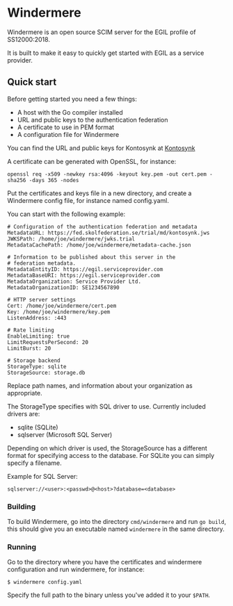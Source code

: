 # Windermere
Windermere is an open source SCIM server for the EGIL profile of SS12000:2018.

It is built to make it easy to quickly get started with EGIL as a service
provider.

## Quick start

Before getting started you need a few things:

 * A host with the Go compiler installed
 * URL and public keys to the authentication federation
 * A certificate to use in PEM format
 * A configuration file for Windermere

You can find the URL and public keys for Kontosynk at [Kontosynk](https://www.skolfederation.se/teknisk-information/kontosynk/tekniska-miljoer/)

A certificate can be generated with OpenSSL, for instance:

```
openssl req -x509 -newkey rsa:4096 -keyout key.pem -out cert.pem -sha256 -days 365 -nodes
```

Put the certificates and keys file in a new directory, and create a Windermere
config file, for instance named config.yaml.

You can start with the following example:

```
# Configuration of the authentication federation and metadata
MetadataURL: https://fed.skolfederation.se/trial/md/kontosynk.jws
JWKSPath: /home/joe/windermere/jwks.trial
MetadataCachePath: /home/joe/windermere/metadata-cache.json

# Information to be published about this server in the
# federation metadata.
MetadataEntityID: https://egil.serviceprovider.com
MetadataBaseURI: https://egil.serviceprovider.com
MetadataOrganization: Service Provider Ltd.
MetadataOrganizationID: SE1234567890

# HTTP server settings
Cert: /home/joe/windermere/cert.pem
Key: /home/joe/windermere/key.pem
ListenAddress: :443

# Rate limiting
EnableLimiting: true
LimitRequestsPerSecond: 20
LimitBurst: 20

# Storage backend
StorageType: sqlite
StorageSource: storage.db
```

Replace path names, and information about your organization as appropriate.

The StorageType specifies with SQL driver to use. Currently included drivers
are:

 * sqlite (SQLite)
 * sqlserver (Microsoft SQL Server)

Depending on which driver is used, the StorageSource has a different format
for specifying access to the database. For SQLite you can simply specify a
filename.

Example for SQL Server:

```
sqlserver://<user>:<passwd>@<host>?database=<database>
```

### Building

To build Windermere, go into the directory `cmd/windermere` and run `go build`,
this should give you an executable named `windermere` in the same directory.

### Running

Go to the directory where you have the certificates and windermere configuration
and run windermere, for instance:

```
$ windermere config.yaml
```

Specify the full path to the binary unless you've added it to your `$PATH`.
